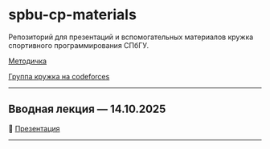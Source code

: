 # spbu-cp-materials

Репозиторий для презентаций и вспомогательных материалов кружка спортивного программирования СПбГУ.

[Методичка](https://docs.google.com/document/d/1MSk5rrzMiy7DFIQlylMtUQtaSG1wzMdC8fKGLU-OONw)

[Группа кружка на codeforces](https://codeforces.com/group/RZ7bF4GcQY)

---

## Вводная лекция — 14.10.2025

📄 [Презентация](introduction/main.pdf)

---


